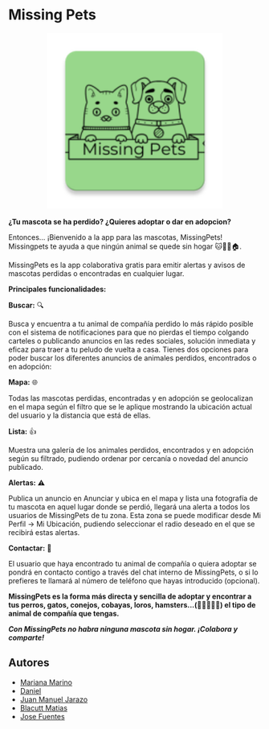 # Missing Pets

<p align="center">
  <img src="https://github.com/UTN-FRBA-Mobile/MissingPets/blob/main/app/src/main/res/mipmap-xxxhdpi/ic_launcher.png" width="350" title="hover text">
</p>

**¿Tu mascota se ha perdido? ¿Quieres adoptar o dar en adopcion?**

Entonces… ¡Bienvenido a la app para las mascotas, MissingPets!
Missingpets te ayuda a que ningún animal se quede sin hogar 🐱🐶🦜🏠.

MissingPets es la app colaborativa gratis para emitir alertas y avisos de mascotas perdidas o encontradas en cualquier lugar.

**Principales funcionalidades:**

**Buscar:** 🔍

Busca y encuentra a tu animal de compañía perdido lo más rápido posible con el sistema de notificaciones para que no pierdas el tiempo colgando carteles o publicando anuncios en las redes sociales, solución inmediata y eficaz para traer a tu peludo de vuelta a casa.
Tienes dos opciones para poder buscar los diferentes anuncios de animales perdidos, encontrados o en adopción:

**Mapa:** 🌐

Todas las mascotas perdidas, encontradas y en adopción se geolocalizan en el mapa según el filtro que se le aplique mostrando la ubicación actual del usuario y la distancia que está de ellas.

**Lista:** 👍

Muestra una galería de los animales perdidos, encontrados y en adopción según su filtrado, pudiendo ordenar por cercanía o novedad del anuncio publicado.

**Alertas:** ⚠️

Publica un anuncio en Anunciar y ubica en el mapa y lista una fotografía de tu mascota en aquel lugar donde se perdió, llegará una alerta a todos los usuarios de MissingPets de tu zona. Esta zona se puede modificar desde Mi Perfil -> Mi Ubicación, pudiendo seleccionar el radio deseado en el que se recibirá estas alertas.

**Contactar:** 📨

El usuario que haya encontrado tu animal de compañía o quiera adoptar se pondrá en contacto contigo a través del chat interno de MissingPets, o si lo prefieres te llamará al número de teléfono que hayas introducido (opcional).


**MissingPets es la forma más directa y sencilla de adoptar y encontrar a tus perros, gatos, conejos, cobayas, loros, hamsters...(🐶🐱🐭🐹🐰) el tipo de animal de compañía que tengas.**

***Con MissingPets no habra ninguna mascota sin hogar. ¡Colabora y comparte!***



## Autores

* [Mariana Marino](http://github.com/marumarino)
* [Daniel](http://github.com/asp2021)
* [Juan Manuel Jarazo](http://github.com/ingscyther)
* [Blacutt Matias](http://github.com/blacuttmatias)
* [Jose Fuentes](http://github.com/josecplusplus)

